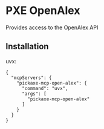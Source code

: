 # PXE OpenAlex

Provides access to the OpenAlex API

## Installation

uvx:

```
{
  "mcpServers": {
    "pickaxe-mcp-open-alex": {
      "command": "uvx",
      "args": [
        "pickaxe-mcp-open-alex"
      ]
    }
  }
}
```
